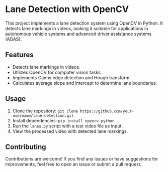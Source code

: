 # Lane Detection with OpenCV

This project implements a lane detection system using OpenCV in Python. It detects lane markings in videos, making it suitable for applications in autonomous vehicle systems and advanced driver assistance systems (ADAS).

## Features

- Detects lane markings in videos.
- Utilizes OpenCV for computer vision tasks.
- Implements Canny edge detection and Hough transform.
- Calculates average slope and intercept to determine lane boundaries.

## Usage

1. Clone the repository: `git clone https://github.com/your-username/lane-detection.git`
2. Install dependencies: `pip install opencv-python`
3. Run the `lanes.py` script with a test video file as input.
4. View the processed video with detected lane markings.

## Contributing

Contributions are welcome! If you find any issues or have suggestions for improvements, feel free to open an issue or submit a pull request.
